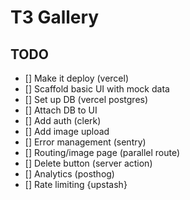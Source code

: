 # T3 Gallery

## TODO

- [] Make it deploy (vercel)
- [] Scaffold basic UI with mock data
- [] Set up DB (vercel postgres)
- [] Attach DB to UI
- [] Add auth (clerk)
- [] Add image upload
- [] Error management (sentry)
- [] Routing/image page (parallel route)
- [] Delete button (server action)
- [] Analytics (posthog)
- [] Rate limiting {upstash}
